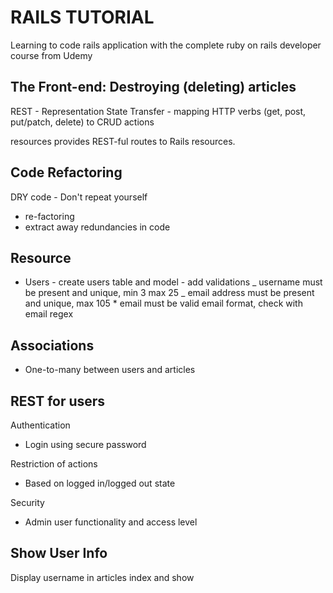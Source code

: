 # RAILS TUTORIAL

Learning to code rails application with the complete ruby on rails developer course from Udemy

## The Front-end: Destroying (deleting) articles

REST - Representation State Transfer - mapping HTTP verbs (get, post, put/patch, delete) to CRUD actions

resources provides REST-ful routes to Rails resources.

## Code Refactoring

DRY code - Don't repeat yourself

- re-factoring
- extract away redundancies in code

## Resource

- Users - create users table and model - add validations
  _ username must be present and unique, min 3 max 25
  _ email address must be present and unique, max 105 \* email must be valid email format, check with email regex

## Associations

- One-to-many
  between users and articles

## REST for users

Authentication

- Login using secure password

Restriction of actions

- Based on logged in/logged out state

Security

- Admin user functionality and access level

## Show User Info

Display username in articles index and show
